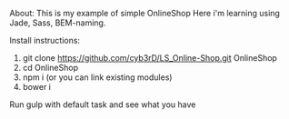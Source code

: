 About:
This is my example of simple OnlineShop
Here i'm learning using Jade, Sass, BEM-naming.

Install instructions:

1. git clone  https://github.com/cyb3rD/LS_Online-Shop.git OnlineShop
2. cd OnlineShop
3. npm i (or you can link existing modules)
4. bower i

Run gulp with default task and see what you have